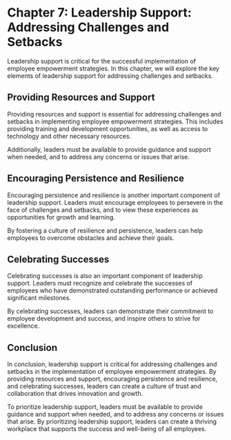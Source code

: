 Chapter 7: Leadership Support: Addressing Challenges and Setbacks
=================================================================

Leadership support is critical for the successful implementation of employee empowerment strategies. In this chapter, we will explore the key elements of leadership support for addressing challenges and setbacks.

Providing Resources and Support
-------------------------------

Providing resources and support is essential for addressing challenges and setbacks in implementing employee empowerment strategies. This includes providing training and development opportunities, as well as access to technology and other necessary resources.

Additionally, leaders must be available to provide guidance and support when needed, and to address any concerns or issues that arise.

Encouraging Persistence and Resilience
--------------------------------------

Encouraging persistence and resilience is another important component of leadership support. Leaders must encourage employees to persevere in the face of challenges and setbacks, and to view these experiences as opportunities for growth and learning.

By fostering a culture of resilience and persistence, leaders can help employees to overcome obstacles and achieve their goals.

Celebrating Successes
---------------------

Celebrating successes is also an important component of leadership support. Leaders must recognize and celebrate the successes of employees who have demonstrated outstanding performance or achieved significant milestones.

By celebrating successes, leaders can demonstrate their commitment to employee development and success, and inspire others to strive for excellence.

Conclusion
----------

In conclusion, leadership support is critical for addressing challenges and setbacks in the implementation of employee empowerment strategies. By providing resources and support, encouraging persistence and resilience, and celebrating successes, leaders can create a culture of trust and collaboration that drives innovation and growth.

To prioritize leadership support, leaders must be available to provide guidance and support when needed, and to address any concerns or issues that arise. By prioritizing leadership support, leaders can create a thriving workplace that supports the success and well-being of all employees.


